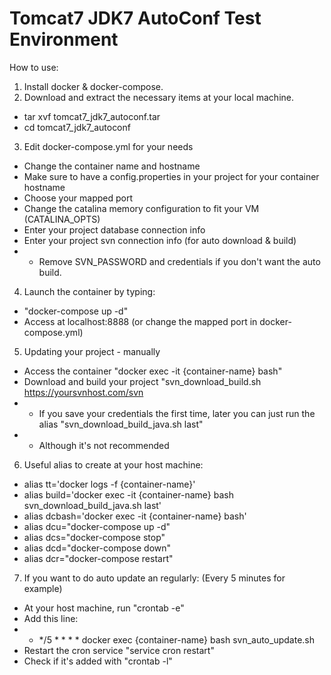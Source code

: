# Tomcat7 JDK7 AutoConf Test Environment

How to use:
1) Install docker & docker-compose.
2) Download and extract the necessary items at your local machine.
- tar xvf tomcat7_jdk7_autoconf.tar
- cd tomcat7_jdk7_autoconf
3) Edit docker-compose.yml for your needs 
- Change the container name and hostname
- Make sure to have a config.properties in your project for your container hostname
- Choose your mapped port
- Change the catalina memory configuration to fit your VM (CATALINA_OPTS)
- Enter your project database connection info
- Enter your project svn connection info (for auto download & build)
- - Remove SVN_PASSWORD and credentials if you don't want the auto build.
4) Launch the container by typing:
- "docker-compose up -d"
- Access at localhost:8888 (or change the mapped port in docker-compose.yml)
5) Updating your project - manually 
- Access the container "docker exec -it {container-name} bash"
- Download and build your project "svn_download_build.sh https://yoursvnhost.com/svn
- - If you save your credentials the first time, later you can just run the alias "svn_download_build_java.sh last"
- - Although it's not recommended
6) Useful alias to create at your host machine:
- alias tt='docker logs -f {container-name}'
- alias build='docker exec -it {container-name} bash svn_download_build_java.sh last'
- alias dcbash='docker exec -it {container-name} bash'
- alias dcu="docker-compose up -d"
- alias dcs="docker-compose stop"
- alias dcd="docker-compose down"
- alias dcr="docker-compose restart"
7) If you want to do auto update an regularly: (Every 5 minutes for example)
- At your host machine, run "crontab -e"
- Add this line: 
- - */5 * * * * docker exec {container-name} bash svn_auto_update.sh
- Restart the cron service "service cron restart"
- Check if it's added with "crontab -l"